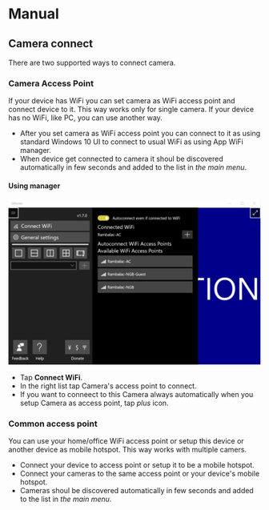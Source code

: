 # Manual
## Camera connect
There are two supported ways to connect camera.
### Camera Access Point
If your device has WiFi you can set camera as WiFi access point and connect device to it. This way works only for single camera.
If your device has no WiFi, like PC, you can use another way.

* After you set camera as WiFi access point you can connect to it as using standard Windows 10 UI to connect to usual WiFi as using App WiFi manager.
* When device get connected to camera it shoul be discovered automatically in few seconds and added to the list in *the main menu*.
#### Using manager

![WiFi Manager](/images/screenshots/wifimanager.png)

* Tap **Connect WiFi**.
* In the right list tap Camera's access point to connect.
* If you want to conneect to this Camera always automatically when you setup Camera as access point, tap *plus* icon.
### Common access point
You can use your home/office WiFi access point or setup this device or another device as mobile hotspot. 
This way works with multiple camers.

* Connect your device to access point or setup it to be a mobile hotspot.
* Connect your cameras to the same access point or your device's mobile hotspot.
* Cameras shoul be discovered automatically in few seconds and added to the list in *the main menu*.
